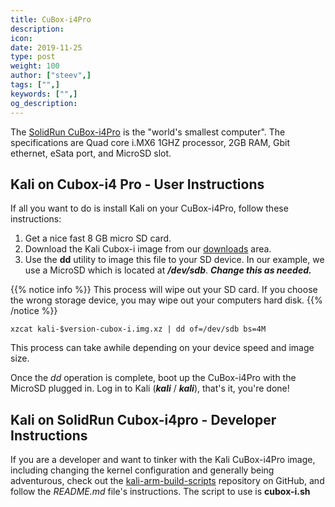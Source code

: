 ```yaml
---
title: CuBox-i4Pro
description:
icon:
date: 2019-11-25
type: post
weight: 100
author: ["steev",]
tags: ["",]
keywords: ["",]
og_description:
---
```


The [SolidRun CuBox-i4Pro](https://www.solid-run.com/product/cubox-i4pro/) is the "world's smallest computer".  The specifications are Quad core i.MX6 1GHZ processor, 2GB RAM, Gbit ethernet, eSata port, and MicroSD slot.

## Kali on Cubox-i4 Pro - User Instructions

If all you want to do is install Kali on your CuBox-i4Pro, follow these instructions:

1. Get a nice fast 8 GB micro SD card.
2. Download the Kali Cubox-i image from our [downloads](https://www.offensive-security.com/kali-linux-arm-images/) area.
3. Use the **dd** utility to image this file to your SD device. In our example, we use a MicroSD which is located at **_/dev/sdb_**. **_Change this as needed._**

{{% notice info %}}
This process will wipe out your SD card. If you choose the wrong storage device, you may wipe out your computers hard disk.
{{% /notice %}}

```
xzcat kali-$version-cubox-i.img.xz | dd of=/dev/sdb bs=4M
```

This process can take awhile depending on your device speed and image size.

Once the _dd_ operation is complete, boot up the CuBox-i4Pro with the MicroSD plugged in. Log in to Kali (**_kali_** / **_kali_**), that's it, you're done!

## Kali on SolidRun Cubox-i4pro - Developer Instructions

If you are a developer and want to tinker with the Kali CuBox-i4Pro image, including changing the kernel configuration and generally being adventurous, check out the [kali-arm-build-scripts](https://gitlab.com/kalilinux/build-scripts/kali-arm) repository on GitHub, and follow the _README.md_ file's instructions. The script to use is **cubox-i.sh**
